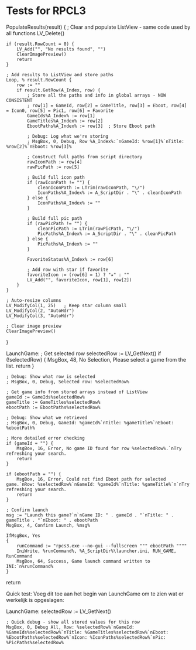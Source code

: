 # Tests for RPCL3


PopulateResults(result) {
; Clear and populate ListView - same code used by all functions
LV_Delete()

    if (result.RowCount = 0) {
        LV_Add("", "No results found", "")
        ClearImagePreview()
        return
    }

    ; Add results to ListView and store paths
    Loop, % result.RowCount {
        row := ""
        if result.GetRow(A_Index, row) {
            ; Store all the paths and info in global arrays - NOW CONSISTENT
            ; row[1] = GameId, row[2] = GameTitle, row[3] = Eboot, row[4] = Icon0, row[5] = Pic1, row[6] = Favorite
            GameIds%A_Index% := row[1]
            GameTitles%A_Index% := row[2]
            EbootPaths%A_Index% := row[3]  ; Store Eboot path
            
            ; Debug: Log what we're storing
            ; MsgBox, 0, Debug, Row %A_Index%:`nGameId: %row[1]%`nTitle: %row[2]%`nEboot: %row[3]%
            
            ; Construct full paths from script directory
            rawIconPath := row[4]
            rawPicPath := row[5]
            
            ; Build full icon path
            if (rawIconPath != "") {
                cleanIconPath := LTrim(rawIconPath, "\/")
                IconPaths%A_Index% := A_ScriptDir . "\" . cleanIconPath
            } else {
                IconPaths%A_Index% := ""
            }
            
            ; Build full pic path  
            if (rawPicPath != "") {
                cleanPicPath := LTrim(rawPicPath, "\/")
                PicPaths%A_Index% := A_ScriptDir . "\" . cleanPicPath
            } else {
                PicPaths%A_Index% := ""
            }
            
            FavoriteStatus%A_Index% := row[6]
            
            ; Add row with star if favorite
            favoriteIcon := (row[6] = 1) ? "★" : ""
            LV_Add("", favoriteIcon, row[1], row[2])
        }
    }

    ; Auto-resize columns
    LV_ModifyCol(1, 25)   ; Keep star column small
    LV_ModifyCol(2, "AutoHdr")
    LV_ModifyCol(3, "AutoHdr")

    ; Clear image preview
    ClearImagePreview()
}





LaunchGame:
; Get selected row
selectedRow := LV_GetNext()
if (!selectedRow) {
MsgBox, 48, No Selection, Please select a game from the list.
return
}

    ; Debug: Show what row is selected
    ; MsgBox, 0, Debug, Selected row: %selectedRow%

    ; Get game info from stored arrays instead of ListView
    gameId := GameIds%selectedRow%
    gameTitle := GameTitles%selectedRow%
    ebootPath := EbootPaths%selectedRow%

    ; Debug: Show what we retrieved
    ; MsgBox, 0, Debug, GameId: %gameId%`nTitle: %gameTitle%`nEboot: %ebootPath%

    ; More detailed error checking
    if (gameId = "") {
        MsgBox, 16, Error, No game ID found for row %selectedRow%.`nTry refreshing your search.
        return
    }

    if (ebootPath = "") {
        MsgBox, 16, Error, Could not find Eboot path for selected game.`nRow: %selectedRow%`nGameId: %gameId%`nTitle: %gameTitle%`n`nTry refreshing your search.
        return
    }

    ; Confirm launch
    msg := "Launch this game?`n`nGame ID: " . gameId . "`nTitle: " . gameTitle . "`nEboot: " . ebootPath
    MsgBox, 4, Confirm Launch, %msg%

    IfMsgBox, Yes
    {
        runCommand := "rpcs3.exe --no-gui --fullscreen """ ebootPath """"
        IniWrite, %runCommand%, %A_ScriptDir%\launcher.ini, RUN_GAME, RunCommand
        MsgBox, 64, Success, Game launch command written to INI:`n%runCommand%
    }
return




Quick test: Voeg dit toe aan het begin van LaunchGame om te zien wat er werkelijk is opgeslagen:

LaunchGame:
selectedRow := LV_GetNext()

    ; Quick debug - show all stored values for this row
    MsgBox, 0, Debug All, Row: %selectedRow%`nGameId: %GameIds%selectedRow%`nTitle: %GameTitles%selectedRow%`nEboot: %EbootPaths%selectedRow%`nIcon: %IconPaths%selectedRow%`nPic: %PicPaths%selectedRow%
